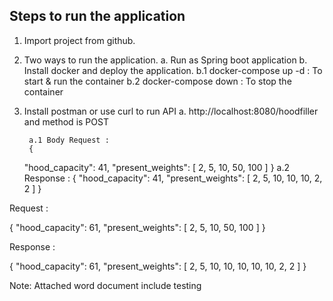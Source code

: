  ## Steps to run the application ##

1. Import project from github.

2. Two ways to run the application.
	a. Run as Spring boot application
	b. Install docker and deploy the application.
		b.1 docker-compose up -d :  To start & run the container
		b.2 docker-compose down : To stop the container
3. Install postman or use curl to run API
	a. http://localhost:8080/hoodfiller and method is POST
	
		a.1 Body Request : 
		{
    "hood_capacity": 41,
    "present_weights": [
        2,
        5,
        10,
        50,
        100
     ]
   }
   		a.2 Response : 
   		{
    "hood_capacity": 41,
    "present_weights": [
        2,
        5,
        10,
        10,
        10,
        2,
        2
    ]
}


Request :

{
    "hood_capacity": 61,
    "present_weights": [
        2,
        5,
        10,
        50,
        100
    ]
}

Response :

{
    "hood_capacity": 61,
    "present_weights": [
        2,
        5,
        10,
        10,
        10,
        10,
        10,
        2,
        2
    ]
}

Note:  Attached word document include testing


